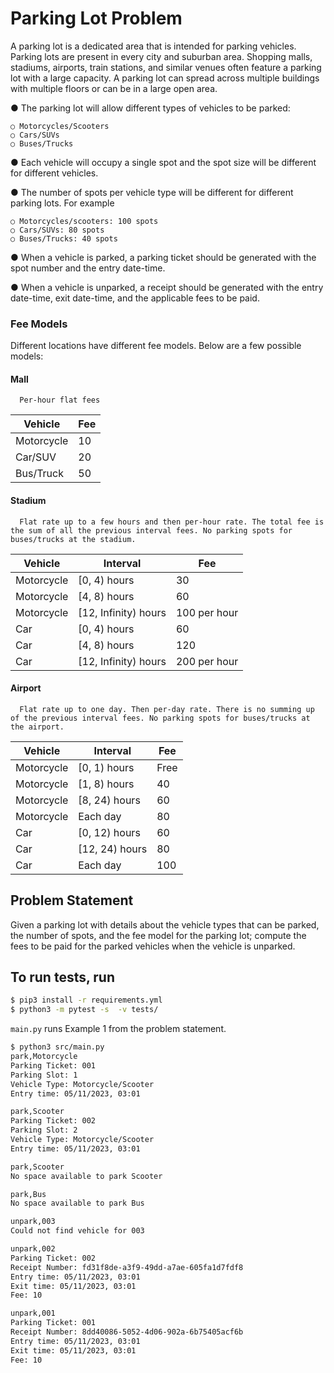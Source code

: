# Parking Lot Problem

A parking lot is a dedicated area that is intended for parking vehicles. Parking lots are present in every city and suburban area. Shopping malls, stadiums, airports, train stations, and similar venues often feature a parking lot with a large capacity. A parking lot can spread
across
multiple buildings with multiple floors or can be in a large open area.

● The parking lot will allow different types of vehicles to be parked: 

    ○ Motorcycles/Scooters
    ○ Cars/SUVs
    ○ Buses/Trucks

● Each vehicle will occupy a single spot and the spot size will be different for different vehicles.

● The number of spots per vehicle type will be different for different parking lots. For example

    ○ Motorcycles/scooters: 100 spots
    ○ Cars/SUVs: 80 spots
    ○ Buses/Trucks: 40 spots

● When a vehicle is parked, a parking ticket should be generated with the spot number and the entry date-time.

● When a vehicle is unparked, a receipt should be generated with the entry date-time, exit date-time, and the applicable fees to be paid.
 
### Fee Models
Different locations have different fee models. Below are a few possible models:

  #### Mall 
      Per-hour flat fees

  Vehicle | Fee
  --- | ---
  Motorcycle | 10
  Car/SUV | 20
  Bus/Truck | 50
  
  #### Stadium 
      Flat rate up to a few hours and then per-hour rate. The total fee is the sum of all the previous interval fees. No parking spots for buses/trucks at the stadium.

  Vehicle | Interval | Fee
  --- | --- | --- 
  Motorcycle | [0, 4) hours | 30
  Motorcycle | [4, 8) hours | 60
  Motorcycle | [12, Infinity) hours | 100 per hour
  Car | [0, 4) hours | 60
  Car | [4, 8) hours | 120
  Car | [12, Infinity) hours | 200 per hour
  
   #### Airport 
      Flat rate up to one day. Then per-day rate. There is no summing up of the previous interval fees. No parking spots for buses/trucks at the airport.

  Vehicle | Interval | Fee
  --- | --- | --- 
  Motorcycle | [0, 1) hours | Free
  Motorcycle | [1, 8) hours | 40
  Motorcycle | [8, 24) hours | 60
  Motorcycle | Each day | 80
  Car | [0, 12) hours | 60
  Car | [12, 24) hours | 80
  Car | Each day | 100
  
## Problem Statement

Given a parking lot with details about the vehicle types that can be parked, the number of spots, and the fee model for the parking lot; compute the fees to be paid for the parked vehicles when the vehicle is unparked.


## To run tests, run
```bash
$ pip3 install -r requirements.yml
$ python3 -m pytest -s  -v tests/
```

`main.py` runs Example 1 from the problem statement.
```bash
$ python3 src/main.py
park,Motorcycle
Parking Ticket: 001
Parking Slot: 1
Vehicle Type: Motorcycle/Scooter
Entry time: 05/11/2023, 03:01

park,Scooter
Parking Ticket: 002
Parking Slot: 2
Vehicle Type: Motorcycle/Scooter
Entry time: 05/11/2023, 03:01

park,Scooter
No space available to park Scooter

park,Bus
No space available to park Bus

unpark,003
Could not find vehicle for 003

unpark,002
Parking Ticket: 002
Receipt Number: fd31f8de-a3f9-49dd-a7ae-605fa1d7fdf8
Entry time: 05/11/2023, 03:01
Exit time: 05/11/2023, 03:01
Fee: 10

unpark,001
Parking Ticket: 001
Receipt Number: 8dd40086-5052-4d06-902a-6b75405acf6b
Entry time: 05/11/2023, 03:01
Exit time: 05/11/2023, 03:01
Fee: 10
```
